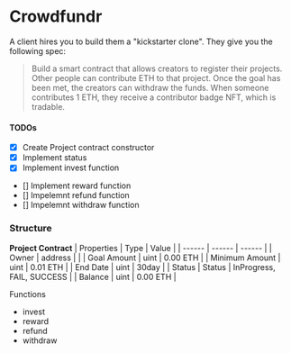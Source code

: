 # Crowdfundr
A client hires you to build them a "kickstarter clone". They give you the following spec:

> Build a smart contract that allows creators to register their projects. Other people can contribute ETH to that project. Once the goal has been met, the creators can withdraw the funds. When someone contributes 1 ETH, they receive a contributor badge NFT, which is tradable.

#### TODOs
- [X] Create Project contract constructor
- [X] Implement status
- [X] Implement invest function
- [] Implement reward function
- [] Impelemnt refund function
- [] Impelemnt withdraw function

### Structure
**Project Contract**
| Properties | Type | Value |
| ------ | ------ | ------ |
| Owner | address | |
| Goal Amount | uint | 0.00 ETH |
| Minimum Amount | uint | 0.01 ETH |
| End Date | uint | 30day |
| Status | Status | InProgress, FAIL, SUCCESS |
| Balance | uint | 0.00 ETH |

Functions
- invest
- reward
- refund
- withdraw